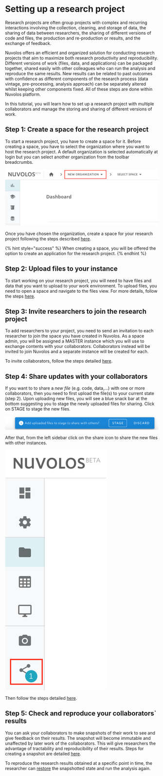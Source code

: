 # Setting up a research project

Research projects are often group projects with complex and recurring interactions involving the collection, cleaning, and storage of data, the sharing of data between researchers, the sharing of different versions of code and files, the production and re-production or results, and the exchange of feedback.

Nuvolos offers an efficient and organized solution for conducting research projects that aim to maximize both research productivity and reproducibility. Different versions of work \(files, data, and applications\) can be packaged together, shared easily with other colleagues who can run the analysis and reproduce the same results. New results can be related to past outcomes with confidence as different components of the research process \(data vintage, pre-processing, analysis approach\) can be separately altered whilst keeping other components fixed. All of these steps are done within Nuvolos platform.

In this tutorial, you will learn how to set up a research project with multiple collaborators and manage the storing and sharing of different versions of work.

## Step 1: Create a space for the research project

To start a research project, you have to create a space for it. Before creating a space, you have to select the organization where you want to host the research project. A default organization is selected automatically at login but you can select another organization from the toolbar breadcrumbs.

![](../.gitbook/assets/screen-shot-2020-03-25-at-9.45.56-am.png)

Once you have chosen the organization, create a space for your research project following the steps described [here](../settings-and-administration/organization-management/create-a-space.md).

{% hint style="success" %}
When creating a space, you will be offered the option to create an application for the research project.
{% endhint %}

## Step 2: Upload files to your instance

To start working on your research project, you will need to have files and data that you want to upload to your work environment. To upload files, you need to open a space and navigate to the files view. For more details, follow the steps [here](../getting-started/work-with-files/upload-files-and-folders.md).

## Step 3: Invite researchers to join the research project

To add researchers to your project, you need to send an invitation to each researcher to join the space you have created in Nuvolos. As a space admin, you will be assigned a MASTER instance which you will use to exchange contents with your collaborators. Collaborators instead will be invited to join Nuvolos and a separate instance will be created for each.  
  
To invite collaborators, follow the steps detailed [here](../settings-and-administration/space-management/create-an-instance.md).

## Step 4: Share updates with your collaborators

If you want to to share a _new file_ \(e.g. code, data,...\) with one or more collaborators, then you need to first upload the file\(s\) to your current state \(step 2\). Upon uploading new files, you will see a blue snack bar at the bottom suggesting you to stage the newly uploaded files for sharing. Click on STAGE to stage the new files. 

![](../.gitbook/assets/screen-shot-2020-03-25-at-10.23.02-am.png)

After that, from the left sidebar click on the share icon to share the new files with other instances. 

![](../.gitbook/assets/screen-shot-2020-03-25-at-10.23.53-am.png)

Then follow the steps detailed [here](../getting-started/distribute-objects-in-nuvolos/).

## Step 5: Check and reproduce your collaborators\` results

You can ask your collaborators to make snapshots of their work to see and give feedback on their results. The snapshot will become immutable and unaffected by later work of the collaborators. This will give researchers the advantage of tractability and reproducibility of their results. Steps for creating a snapshot are detailed [here](../settings-and-administration/instance-management/create-a-snapshot.md).

To reproduce the research results obtained at a specific point in time, the researcher can [restore](../settings-and-administration/instance-management/restore-a-snapshot.md) the snapshotted state and run the analysis again.



